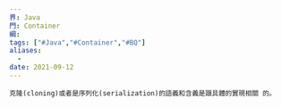```yaml
---
界: Java
門: Container
綱: 
tags: ["#Java","#Container","#BQ"]
aliases:
  - 
date: 2021-09-12
---
```


	克隆(cloning)或者是序列化(serialization)的語義和含義是跟具體的實現相關 的。